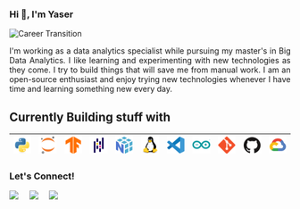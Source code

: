### Hi 👋, I'm Yaser

![Career Transition](https://miro.medium.com/max/1400/1*nTBhjqhauJAsZQVxvBO_qw.jpeg)

<div align="justify">I'm working as a data analytics specialist while pursuing my master's in Big Data Analytics. I like learning and experimenting with new technologies as they come. I try to build things that will save me from manual work. I am an open-source enthusiast and enjoy trying new technologies whenever I have time and learning something new every day.</div>

## Currently Building stuff with



| <img src="https://github.com/devicons/devicon/blob/master/icons/python/python-original.svg" width=60 alt="python icon"> | <img src="https://github.com/devicons/devicon/blob/master/icons/jupyter/jupyter-original.svg" width=60 alt="jupyter icon"> | <img src="https://github.com/devicons/devicon/blob/master/icons/tensorflow/tensorflow-original.svg" width=60 alt="tensorflow icon"> | <img src="https://github.com/devicons/devicon/blob/master/icons/pandas/pandas-original.svg" width=60 alt="pandas icon"> | <img src="https://github.com/devicons/devicon/blob/master/icons/numpy/numpy-original.svg" width=60 alt="numpy icon"> | <img src="https://github.com/devicons/devicon/blob/master/icons/linux/linux-original.svg" width=60 alt="linux icon"> | <img src="https://github.com/devicons/devicon/blob/master/icons/vscode/vscode-original.svg" width=60 alt="vscode icon"> | <img src="https://github.com/devicons/devicon/blob/master/icons/arduino/arduino-original.svg" width=60 alt="ardunio icon"> | <img src="https://github.com/devicons/devicon/blob/master/icons/git/git-original.svg" width=60 alt="git icon"> | <img src="https://github.com/devicons/devicon/blob/master/icons/github/github-original.svg" width=60 alt="github icon"> | <img src="https://github.com/devicons/devicon/blob/master/icons/googlecloud/googlecloud-original.svg" width=60 alt="google cloud icon"> | 
| :--------------------------------------------------------------------------------------------------------------------: | :----------------------------------------------------------------------------------------------------------------------------------: | :----------------------------------------------------------------------------------------------------------------------------------: | :--------------------------------------------------------------------------------------------------------------------------: | :--------------------------------------------------------------------------------------------------------------------------: | :------------------------------------------------------------------------------------------------------------------------: | :--------------------------------------------------------------------------------------------------------------------: | :--------------------------------------------------------------------------------------------------------------------: | :--------------------------------------------------------------------------------------------------------------------: | :--------------------------------------------------------------------------------------------------------------------: | :--------------------------------------------------------------------------------------------------------------------: |

### Let's Connect!


[<img src="https://github.com/gauravghongde/social-icons/blob/master/SVG/Color/LinkedIN.svg">](https://www.linkedin.com/in/yasergirit/)&nbsp;&nbsp;&nbsp;&nbsp;
[<img src="https://github.com/gauravghongde/social-icons/blob/master/SVG/Color/Discord.svg">](https://discordapp.com/users/Yaser#5143)&nbsp;&nbsp;&nbsp;&nbsp;
[<img src="https://github.com/gauravghongde/social-icons/blob/master/SVG/Color/Twitter.svg">](https://www.twitter.com/yasergirit)



